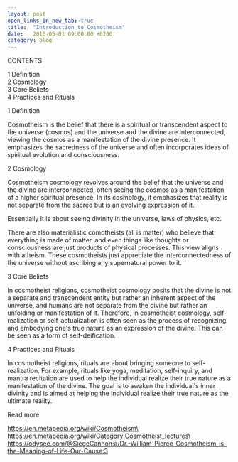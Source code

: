 ```yaml
---
layout: post
open_links_in_new_tab: true
title:  "Introduction to Cosmotheism"
date:   2016-05-01 09:00:00 +0200
category: blog
---
```


CONTENTS

1 Definition\
2 Cosmology \
3 Core Beliefs \
4 Practices and Rituals 

1 Definition

Cosmotheism is the belief that there is a spiritual or transcendent aspect to the universe (cosmos) and the universe and the divine are interconnected, viewing the cosmos as a manifestation of the divine presence. It emphasizes the sacredness of the universe and often incorporates ideas of spiritual evolution and consciousness. 

2 Cosmology

Cosmotheism cosmology revolves around the belief that the universe and the divine are interconnected, often seeing the cosmos as a manifestation of a higher spiritual presence. In its cosmology, it emphasizes that reality is not separate from the sacred but is an evolving expression of it. 

Essentially it is about seeing divinity in the universe, laws of physics, etc. 

There are also materialistic comotheists (all is matter) who believe that everything is made of matter, and even things like thoughts or consciousness are just products of physical processes. This view aligns with atheism. These cosmotheists just appreciate the interconnectedness of the universe without ascribing any supernatural power to it. 

3 Core Beliefs

In cosmotheist religions, cosmotheist cosmology posits that the divine is not a separate and transcendent entity but rather an inherent aspect of the universe, and humans are not separate from the divine but rather an unfolding or manifestation of it. Therefore, in cosmotheist cosmology, self-realization or self-actualization is often seen as the process of recognizing and embodying one's true nature as an expression of the divine. This can be seen as a form of self-deification.

4 Practices and Rituals

In cosmotheist religions, rituals are about bringing someone to self-realization. For example, rituals like yoga, meditation, self-inquiry, and mantra recitation are used to help the individual realize their true nature as a manifestation of the divine. The goal is to awaken the individual's inner divinity and is aimed at helping the individual realize their true nature as the ultimate reality.

Read more

https://en.metapedia.org/wiki/Cosmotheism\
https://en.metapedia.org/wiki/Category:Cosmotheist_lectures\
https://odysee.com/@SiegeCannon:a/Dr.-William-Pierce-Cosmotheism-is-the-Meaning-of-Life-Our-Cause:3

